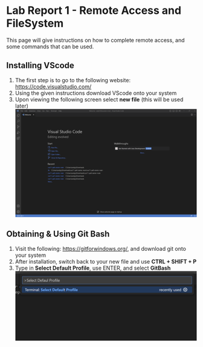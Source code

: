 # Lab Report 1 - Remote Access and FileSystem

This page will give instructions on how to complete remote access, and some commands that can be used.

## Installing VScode
1. The first step is to go to the following website: https://code.visualstudio.com/
2. Using the given instructions download VScode onto your system
3. Upon viewing the following screen select **new file** (this will be used later)
![Image](vscodescreenshot.png)

## Obtaining & Using Git Bash
1. Visit the following: https://gitforwindows.org/, and download git onto your system
2. After installation, switch back to your new file and use **CTRL + SHIFT + P**
3. Type in **Select Default Profile**, use ENTER, and select **GitBash**
![Image](selectdefaulprofile.png)
